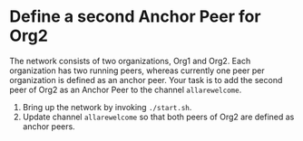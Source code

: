 # Define a second Anchor Peer for Org2
The network consists of two organizations, Org1 and Org2.
Each organization has two running peers, whereas currently one peer per organization is defined as an anchor peer.
Your task is to add the second peer of Org2 as an Anchor Peer to the channel `allarewelcome`.

1. Bring up the network by invoking `./start.sh`.
2. Update channel `allarewelcome` so that both peers of Org2 are defined as anchor peers.
